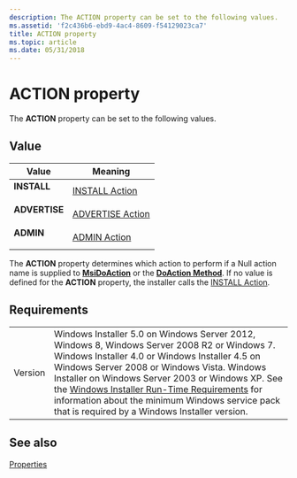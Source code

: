 ```yaml
---
description: The ACTION property can be set to the following values.
ms.assetid: 'f2c436b6-ebd9-4ac4-8609-f54129023ca7'
title: ACTION property
ms.topic: article
ms.date: 05/31/2018
---
```


# ACTION property

The **ACTION** property can be set to the following values.

## Value



| Value                                                                                                                                            | Meaning                                             |
|--------------------------------------------------------------------------------------------------------------------------------------------------|-----------------------------------------------------|
| <span id="INSTALL"></span><span id="install"></span><dl> <dt>**INSTALL**</dt> </dl>       | [INSTALL Action](install-action.md)<br/>     |
| <span id="ADVERTISE"></span><span id="advertise"></span><dl> <dt>**ADVERTISE**</dt> </dl> | [ADVERTISE Action](advertise-action.md)<br/> |
| <span id="ADMIN"></span><span id="admin"></span><dl> <dt>**ADMIN**</dt> </dl>             | [ADMIN Action](admin-action.md)<br/>         |



 

The **ACTION** property determines which action to perform if a Null action name is supplied to [**MsiDoAction**](/windows/desktop/api/Msiquery/nf-msiquery-msidoactiona) or the [**DoAction Method**](session-doaction.md). If no value is defined for the **ACTION** property, the installer calls the [INSTALL Action](install-action.md).

## Requirements



|                    |                                                                                                                                                                                                                                                                                                                                                                                                                                                  |
|--------------------|--------------------------------------------------------------------------------------------------------------------------------------------------------------------------------------------------------------------------------------------------------------------------------------------------------------------------------------------------------------------------------------------------------------------------------------------------|
| Version<br/> | Windows Installer 5.0 on Windows Server 2012, Windows 8, Windows Server 2008 R2 or Windows 7. Windows Installer 4.0 or Windows Installer 4.5 on Windows Server 2008 or Windows Vista. Windows Installer on Windows Server 2003 or Windows XP. See the [Windows Installer Run-Time Requirements](windows-installer-portal.md) for information about the minimum Windows service pack that is required by a Windows Installer version.<br/> |



## See also

<dl> <dt>

[Properties](properties.md)
</dt> </dl>

 

 




